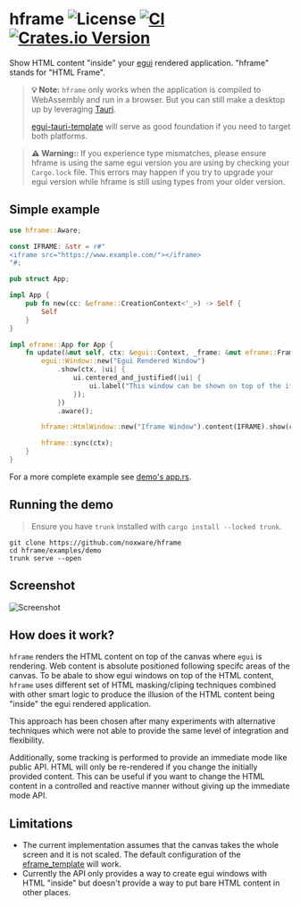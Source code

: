# hframe ![License](https://img.shields.io/badge/License-MIT%2FApache%202.0-blue) [![CI](https://github.com/noxware/hframe/actions/workflows/rust.yml/badge.svg)](https://github.com/noxware/hframe/actions/workflows/rust.yml) [![Crates.io Version](https://img.shields.io/crates/v/hframe)](https://crates.io/crates/hframe)

Show HTML content "inside" your [egui](https://github.com/emilk/egui) rendered application. "hframe" stands for "HTML Frame".

> **💡 Note:** `hframe` only works when the application is compiled to WebAssembly and run in a browser. But you can still make a desktop up by leveraging [Tauri](https://tauri.app/).
>
> [egui-tauri-template](https://github.com/noxware/egui-tauri-template)
> will serve as good foundation if you need to target both platforms.

> **⚠️ Warning:**: If you experience type mismatches, please ensure hframe is
> using the same egui version you are using by checking your `Cargo.lock` file.
> This errors may happen if you try to upgrade your egui version while hframe
> is still using types from your older version.

## Simple example

```rust
use hframe::Aware;

const IFRAME: &str = r#"
<iframe src="https://www.example.com/"></iframe>
"#;

pub struct App;

impl App {
    pub fn new(cc: &eframe::CreationContext<'_>) -> Self {
        Self
    }
}

impl eframe::App for App {
    fn update(&mut self, ctx: &egui::Context, _frame: &mut eframe::Frame) {
        egui::Window::new("Egui Rendered Window")
            .show(ctx, |ui| {
                ui.centered_and_justified(|ui| {
                    ui.label("This window can be shown on top of the iframe thanks to `.aware()`");
                });
            })
            .aware();

        hframe::HtmlWindow::new("Iframe Window").content(IFRAME).show(ctx);

        hframe::sync(ctx);
    }
}
```

For a more complete example see [demo's app.rs](https://github.com/noxware/hframe/blob/master/examples/demo/src/app.rs).

## Running the demo

> Ensure you have `trunk` installed with `cargo install --locked trunk`.

```
git clone https://github.com/noxware/hframe
cd hframe/examples/demo
trunk serve --open
```

## Screenshot

![Screenshot](https://github.com/noxware/hframe/assets/7684329/bde21df4-697c-4255-b2c5-732d5b72ea0b)

## How does it work?

`hframe` renders the HTML content on top of the canvas where `egui` is rendering. Web content is absolute positioned following specifc areas of the canvas. To be
abale to show egui windows on top of the HTML content, `hframe` uses different set
of HTML masking/cliping techniques combined with other smart logic to produce the
illusion of the HTML content being "inside" the egui rendered application.

This approach has been chosen after many experiments with alternative techniques
which were not able to provide the same level of integration and flexibility.

Additionally, some tracking is performed to provide an immediate mode like public
API. HTML will only be re-rendered if you change the initially provided content. This
can be useful if you want to change the HTML content in a controlled and reactive
manner without giving up the immediate mode API.

## Limitations

- The current implementation assumes that the canvas takes the whole screen and
  it is not scaled. The default configuration of the [eframe_template](https://github.com/emilk/eframe_template) will work.
- Currently the API only provides a way to create egui windows with HTML "inside"
  but doesn't provide a way to put bare HTML content in other places.
